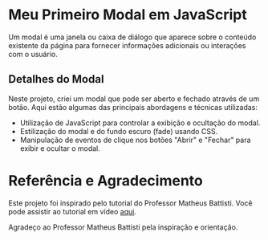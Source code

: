# Meu Primeiro Modal em JavaScript

Um modal é uma janela ou caixa de diálogo que aparece sobre o conteúdo existente da página para fornecer informações adicionais ou interações com o usuário.

## Detalhes do Modal

Neste projeto, criei um modal que pode ser aberto e fechado através de um botão. Aqui estão algumas das principais abordagens e técnicas utilizadas:

- Utilização de JavaScript para controlar a exibição e ocultação do modal.
- Estilização do modal e do fundo escuro (fade) usando CSS.
- Manipulação de eventos de clique nos botões "Abrir" e "Fechar" para exibir e ocultar o modal.

# Referência e Agradecimento

Este projeto foi inspirado pelo tutorial do Professor Matheus Battisti. Você pode assistir ao tutorial em vídeo [aqui](https://www.youtube.com/watch?v=kj6GFACwLYo).

Agradeço ao Professor Matheus Battisti pela inspiração e orientação.